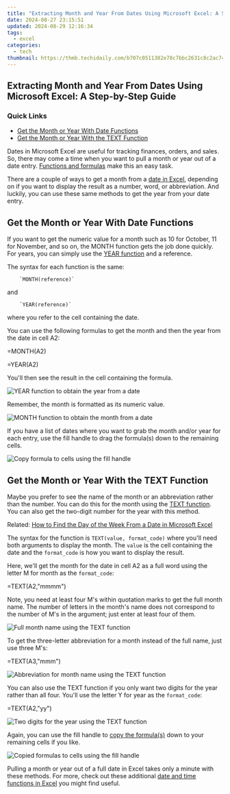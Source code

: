 ```yaml
---
title: "Extracting Month and Year From Dates Using Microsoft Excel: A Step-by-Step Guide"
date: 2024-08-27 23:15:51
updated: 2024-08-29 12:16:34
tags:
  - excel
categories:
  - tech
thumbnail: https://thmb.techidaily.com/b707c0511382e78c7bbc2631c8c2ac749bfdb8b7dcef137c48ff3983d7a66e67.jpg
---
```


## Extracting Month and Year From Dates Using Microsoft Excel: A Step-by-Step Guide

### Quick Links

* [Get the Month or Year With Date Functions](https://youtube-help.techidaily.com/2024-approved-global-gross-earnings-of-youtube-luminaries/)
* [Get the Month or Year With the TEXT Function](https://extra-tips.techidaily.com/new-blending-binaries-digital-photographic-techniques/)

 Dates in Microsoft Excel are useful for tracking finances, orders, and sales. So, there may come a time when you want to pull a month or year out of a date entry. [Functions and formulas](https://games-able.techidaily.com/is-premium-play-on-demand-worth-it/) make this an easy task.

 There are a couple of ways to get a month from a [date in Excel](https://video-capture.techidaily.com/new-from-playback-to-printout-top-five-methods-of-documenting-minecraft-on-a-mac-for-2024/), depending on if you want to display the result as a number, word, or abbreviation. And luckily, you can use these same methods to get the year from your date entry.

##  Get the Month or Year With Date Functions

 If you want to get the numeric value for a month such as 10 for October, 11 for November, and so on, the MONTH function gets the job done quickly. For years, you can simply use the [YEAR function](https://tech-revival.techidaily.com/integrate-bing-ai-into-your-android-phone-tips-and-tricks-for-seamless-communication/) and a reference.

 The syntax for each function is the same: 

        `MONTH(reference)`
    
 and 

        `YEAR(reference)`
    
 where you refer to the cell containing the date.

 You can use the following formulas to get the month and then the year from the date in cell A2:

=MONTH(A2)

=YEAR(A2)

 You'll then see the result in the cell containing the formula.

![YEAR function to obtain the year from a date](https://static1.howtogeekimages.com/wordpress/wp-content/uploads/2022/07/FullYear-ExcelMonthYearFromDate.png) 

 Remember, the month is formatted as its numeric value.

![MONTH function to obtain the month from a date](https://static1.howtogeekimages.com/wordpress/wp-content/uploads/2022/07/MonthNumber-ExcelMonthYearFromDate.png) 

 If you have a list of dates where you want to grab the month and/or year for each entry, use the fill handle to drag the formula(s) down to the remaining cells.

![Copy formula to cells using the fill handle](https://static1.howtogeekimages.com/wordpress/wp-content/uploads/2022/07/CopyFullFormulas-ExcelMonthYearFromDate.png) 

##  Get the Month or Year With the TEXT Function

 Maybe you prefer to see the name of the month or an abbreviation rather than the number. You can do this for the month using the [TEXT function](https://youtube-tips.techidaily.com/n-2024-virtual-voyage-youtubes-premier-10-vr-video-experience/). You can also get the two-digit number for the year with this method.

Related: [How to Find the Day of the Week From a Date in Microsoft Excel](https://youtube-tips.techidaily.com/n-2024-virtual-voyage-youtubes-premier-10-vr-video-experience/) 

 The syntax for the function is `TEXT(value, format_code)` where you'll need both arguments to display the month. The `value` is the cell containing the date and the `format_code` is how you want to display the result.

 Here, we'll get the month for the date in cell A2 as a full word using the letter M for month as the `format_code`:

=TEXT(A2,"mmmm")

 Note, you need at least four M's within quotation marks to get the full month name. The number of letters in the month's name does not correspond to the number of M's in the argument; just enter at least four of them.

![Full month name using the TEXT function](https://static1.howtogeekimages.com/wordpress/wp-content/uploads/2022/07/FullMonth-ExcelMonthYearFromDate.png) 

 To get the three-letter abbreviation for a month instead of the full name, just use three M's:

=TEXT(A3,"mmm")

![Abbreviation for month name using the TEXT function](https://static1.howtogeekimages.com/wordpress/wp-content/uploads/2022/07/ShortMonth-ExcelMonthYearFromDate.png) 

 You can also use the TEXT function if you only want two digits for the year rather than all four. You'll use the letter Y for year as the `format_code`:

=TEXT(A2,"yy")

![Two digits for the year using the TEXT function](https://static1.howtogeekimages.com/wordpress/wp-content/uploads/2022/07/ShortYear-ExcelMonthYearFromDate.png) 

 Again, you can use the fill handle to [copy the formula(s)](https://extra-tips.techidaily.com/in-2024-converting-personal-memories-from-stillness-to-motion/) down to your remaining cells if you like.

![Copied formulas to cells using the fill handle](https://static1.howtogeekimages.com/wordpress/wp-content/uploads/2022/07/CopyShortFormulas-ExcelMonthYearFromDate.png) 

 Pulling a month or year out of a full date in Excel takes only a minute with these methods. For more, check out these additional [date and time functions in Excel](https://extra-lessons.techidaily.com/kickstart-your-telegram-promotion-journey-tips-for-newbies/) you might find useful.

<ins class="adsbygoogle"
     style="display:block"
     data-ad-format="autorelaxed"
     data-ad-client="ca-pub-7571918770474297"
     data-ad-slot="1223367746"></ins>



<ins class="adsbygoogle"
     style="display:block"
     data-ad-client="ca-pub-7571918770474297"
     data-ad-slot="8358498916"
     data-ad-format="auto"
     data-full-width-responsive="true"></ins>
